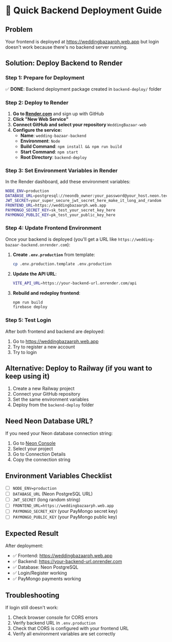 # 🚀 Quick Backend Deployment Guide

## Problem
Your frontend is deployed at https://weddingbazaarph.web.app but login doesn't work because there's no backend server running.

## Solution: Deploy Backend to Render

### Step 1: Prepare for Deployment
✅ **DONE**: Backend deployment package created in `backend-deploy/` folder

### Step 2: Deploy to Render

1. **Go to [Render.com](https://render.com)** and sign up with GitHub
2. **Click "New Web Service"**
3. **Connect GitHub and select your repository** `WeddingBazaar-web`
4. **Configure the service:**
   - **Name**: `wedding-bazaar-backend`
   - **Environment**: `Node`
   - **Build Command**: `npm install && npm run build`
   - **Start Command**: `npm start`
   - **Root Directory**: `backend-deploy`

### Step 3: Set Environment Variables in Render

In the Render dashboard, add these environment variables:

```bash
NODE_ENV=production
DATABASE_URL=postgresql://neondb_owner:your_password@your_host.neon.tech/neondb?sslmode=require
JWT_SECRET=your_super_secure_jwt_secret_here_make_it_long_and_random
FRONTEND_URL=https://weddingbazaarph.web.app
PAYMONGO_SECRET_KEY=sk_test_your_secret_key_here
PAYMONGO_PUBLIC_KEY=pk_test_your_public_key_here
```

### Step 4: Update Frontend Environment

Once your backend is deployed (you'll get a URL like `https://wedding-bazaar-backend.onrender.com`):

1. **Create `.env.production`** from template:
   ```bash
   cp .env.production.template .env.production
   ```

2. **Update the API URL**:
   ```bash
   VITE_API_URL=https://your-backend-url.onrender.com/api
   ```

3. **Rebuild and redeploy frontend**:
   ```bash
   npm run build
   firebase deploy
   ```

### Step 5: Test Login

After both frontend and backend are deployed:
1. Go to https://weddingbazaarph.web.app
2. Try to register a new account
3. Try to login

## Alternative: Deploy to Railway (if you want to keep using it)

1. Create a new Railway project
2. Connect your GitHub repository
3. Set the same environment variables
4. Deploy from the `backend-deploy` folder

## Need Neon Database URL?

If you need your Neon database connection string:
1. Go to [Neon Console](https://console.neon.tech)
2. Select your project
3. Go to Connection Details
4. Copy the connection string

## Environment Variables Checklist

- [ ] `NODE_ENV=production`
- [ ] `DATABASE_URL` (Neon PostgreSQL URL)
- [ ] `JWT_SECRET` (long random string)
- [ ] `FRONTEND_URL=https://weddingbazaarph.web.app`
- [ ] `PAYMONGO_SECRET_KEY` (your PayMongo secret key)
- [ ] `PAYMONGO_PUBLIC_KEY` (your PayMongo public key)

## Expected Result

After deployment:
- ✅ Frontend: https://weddingbazaarph.web.app
- ✅ Backend: https://your-backend-url.onrender.com
- ✅ Database: Neon PostgreSQL
- ✅ Login/Register working
- ✅ PayMongo payments working

## Troubleshooting

If login still doesn't work:
1. Check browser console for CORS errors
2. Verify backend URL in `.env.production`
3. Check that CORS is configured with your frontend URL
4. Verify all environment variables are set correctly
